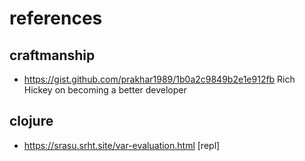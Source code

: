 # references

## craftmanship

- https://gist.github.com/prakhar1989/1b0a2c9849b2e1e912fb
  Rich Hickey on becoming a better developer

## clojure

- https://srasu.srht.site/var-evaluation.html
  [repl]
